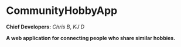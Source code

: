 # CommunityHobbyApp
**Chief Developers:** *Chris B*, *KJ D*

**A web application for connecting people who share similar hobbies.**
